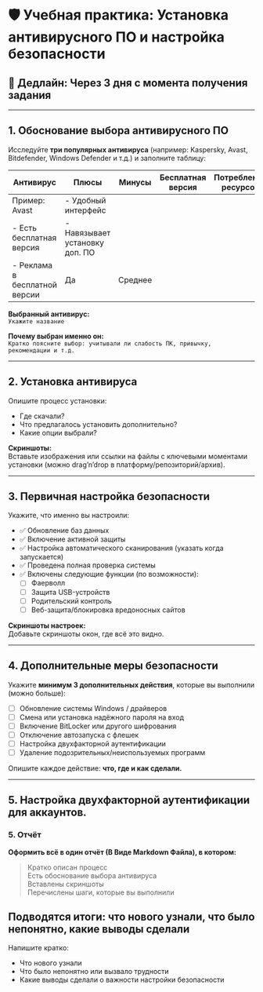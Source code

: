 # 🛡️ Учебная практика: Установка антивирусного ПО и настройка безопасности

## 📆 Дедлайн: **Через 3 дня с момента получения задания**

---

## 1. Обоснование выбора антивирусного ПО

Исследуйте **три популярных антивируса** (например: Kaspersky, Avast, Bitdefender, Windows Defender и т.д.) и заполните таблицу:

| Антивирус       | Плюсы | Минусы | Бесплатная версия | Потребление ресурсов |
|-----------------|-------|--------|--------------------|-----------------------|
| Пример: Avast   | - Удобный интерфейс  
- Есть бесплатная версия | - Навязывает установку доп. ПО  
- Реклама в бесплатной версии | Да | Среднее |

**Выбранный антивирус:**  
`Укажите название`

**Почему выбран именно он:**  
`Кратко поясните выбор: учитывали ли слабость ПК, привычку, рекомендации и т.д.`

---

## 2. Установка антивируса

Опишите процесс установки:

- Где скачали?
- Что предлагалось установить дополнительно?
- Какие опции выбрали?

**Скриншоты:**  
Вставьте изображения или ссылки на файлы с ключевыми моментами установки (можно drag’n’drop в платформу/репозиторий/архив).

---

## 3. Первичная настройка безопасности

Укажите, что именно вы настроили:

- ✅ Обновление баз данных
- ✅ Включение активной защиты
- ✅ Настройка автоматического сканирования (указать когда запускается)
- ✅ Проведена полная проверка системы
- ✅ Включены следующие функции (по возможности):
  - [ ] Фаерволл
  - [ ] Защита USB-устройств
  - [ ] Родительский контроль
  - [ ] Веб-защита/блокировка вредоносных сайтов

**Скриншоты настроек:**  
Добавьте скриншоты окон, где всё это видно.

---

## 4. Дополнительные меры безопасности

Укажите **минимум 3 дополнительных действия**, которые вы выполнили (можно больше):

- [ ] Обновление системы Windows / драйверов
- [ ] Смена или установка надёжного пароля на вход
- [ ] Включение BitLocker или другого шифрования
- [ ] Отключение автозапуска с флешек
- [ ] Настройка двухфакторной аутентификации
- [ ] Удаление подозрительных/неиспользуемых программ

Опишите каждое действие: **что, где и как сделали.**

---

## 5. Настройка двухфакторной аутентификации для аккаунтов.

  ### 5. Отчёт
  **Оформить всё в один отчёт (В Виде Markdown Файла), в котором:**
  > Кратко описан процесс
  <br> Есть обоснование выбора антивируса
  <br> Вставлены скриншоты
  <br> Перечислены шаги, которые вы выполнили

## Подводятся итоги: что нового узнали, что было непонятно, какие выводы сделали

Напишите кратко:

- Что нового узнали
- Что было непонятно или вызвало трудности
- Какие выводы сделали о важности настройки безопасности
